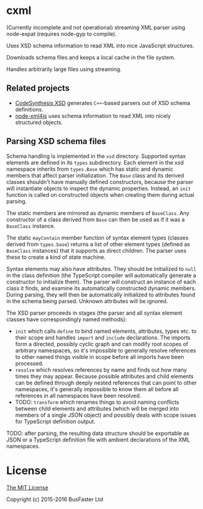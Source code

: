 cxml
====

(Currently incomplete and not operational) streaming XML parser using node-expat (requires node-gyp to compile).

Uses XSD schema information to read XML into nice JavaScript structures.

Downloads schema files and keeps a local cache in the file system.

Handles arbitrarily large files using streaming.

Related projects
----------------

- [CodeSynthesis XSD](http://codesynthesis.com/projects/xsd/) generates `C++`-based parsers out of XSD schema definitions.
- [node-xml4js](https://github.com/peerlibrary/node-xml4js) uses schema information to read XML into nicely structured objects.

Parsing XSD schema files
------------------------

Schema handling is implemented in the `xsd` directory. Supported syntax elements are defined in its `types` subdirectory. Each element in the xsd namespace inherits from `types.Base` which has static and dynamic members that affect parser initialization. The `Base` class and its derived classes shouldn't have manually defined constructors, because the parser will instantiate objects to inspect the dynamic properties. Instead, an `init` function is called on constructed objects when creating them during actual parsing.

The static members are mirrored as dynamic members of `BaseClass`. Any constructor of a class derived from `Base` can then be used as if it was a `BaseClass` instance.

The static `mayContain` member function of syntax element types (classes derived from `types.base`) returns a list of other element types (defined as `BaseClass` instances) that it supports as direct children. The parser uses these to create a kind of state machine.

Syntax elements may also have attributes. They should be initialized to `null` in the class definition (the TypeScript compiler will automatically generate a constructor to initialize them). The parser will construct an instance of each class it finds, and examine its automatically constructed dynamic members. During parsing, they will then be automatically initialized to attributes found in the schema being parsed. Unknown attributes will be ignored.

The XSD parser proceeds in stages (the parser and all syntax element classes have correspondingly named methods):

- `init` which calls `define` to bind named elements, attributes, types etc. to their scope and handles `import` and `include` declarations. The imports form a directed, possibly cyclic graph and can modify root scopes of arbitrary namespaces, so it's impossible to generally resolve references to other named things visible in scope before all imports have been processed.
- `resolve` which resolves references by name and finds out how many times they may appear. Because possible attributes and child elements can be defined through deeply nested references that can point to other namespaces, it's generally impossible to know them all before all references in all namespaces have been resolved.
- TODO: `transform` which renames things to avoid naming conflicts between child elements and attributes (which will be merged into members of a single JSON object) and possibly deals with scope issues for TypeScript definition output.

TODO: after parsing, the resulting data structure should be exportable as JSON or a TypeScript definition file with ambient declarations of the XML namespaces.

License
=======

[The MIT License](https://raw.githubusercontent.com/charto/fast-xml/master/LICENSE)

Copyright (c) 2015-2016 BusFaster Ltd

